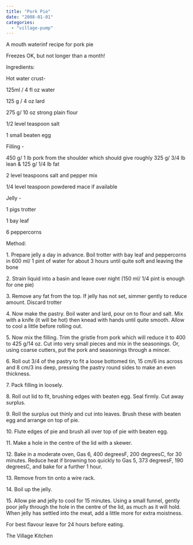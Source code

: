 ```yaml
---
title: "Pork Pie"
date: "2008-01-01"
categories: 
  - "village-pump"
---
```


A mouth waterinf recipe for pork pie

Freezes OK, but not longer than a month!

Ingredients:

Hot water crust-

125ml / 4 fl oz water

125 g / 4 oz lard

275 g/ 10 oz strong plain flour

1/2 level teaspoon salt

1 small beaten egg

Filling -

450 g/ 1 lb pork from the shoulder which should give roughly 325 g/ 3/4 lb lean & 125 g/ 1/4 lb fat

2 level teaspoons salt and pepper mix

1/4 level teaspoon powdered mace if available

Jelly -

1 pigs trotter

1 bay leaf

6 peppercorns

Method:

1\. Prepare jelly a day in advance. Boil trotter with bay leaf and peppercorns in 600 ml/ 1 pint of water for about 3 hours until quite soft and leaving the bone

2\. Strain liquid into a basin and leave over night (150 ml/ 1/4 pint is enough for one pie)

3\. Remove any fat from the top. If jelly has not set, simmer gently to reduce amount. Discard trotter

4\. Now make the pastry. Boil water and lard, pour on to flour and salt. Mix with a knife (it will be hot) then knead with hands until quite smooth. Allow to cool a little before rolling out.

5\. Now mix the filling. Trim the gristle from pork which will reduce it to 400 to 425 g/14 oz. Cut into very small pieces and mix in the seasonings. Or, using coarse cutters, put the pork and seasonings through a mincer.

6\. Roll out 3/4 of the pastry to fit a loose bottomed tin, 15 cm/6 ins across and 8 cm/3 ins deep, pressing the pastry round sides to make an even thickness.

7\. Pack filling in loosely.

8\. Roll out lid to fit, brushing edges with beaten egg. Seal firmly. Cut away surplus.

9\. Roll the surplus out thinly and cut into leaves. Brush these with beaten egg and arrange on top of pie.

10\. Flute edges of pie and brush all over top of pie with beaten egg.

11\. Make a hole in the centre of the lid with a skewer.

12\. Bake in a moderate oven, Gas 6, 400 degreesF, 200 degreesC, for 30 minutes. Reduce heat if browning too quickly to Gas 5, 373 degreesF, 190 degreesC, and bake for a further 1 hour.

13\. Remove from tin onto a wire rack.

14\. Boil up the jelly.

15\. Allow pie and jelly to cool for 15 minutes. Using a small funnel, gently poor jelly through the hole in the centre of the lid, as much as it will hold. When jelly has settled into the meat, add a little more for extra moistness.

For best flavour leave for 24 hours before eating.

The Village Kitchen
